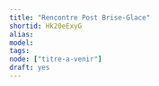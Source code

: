 ```yaml
---
title: "Rencontre Post Brise-Glace"
shortid: Hk20eExyG
alias:
model:
tags:
node: ["titre-a-venir"]
draft: yes
---
```

